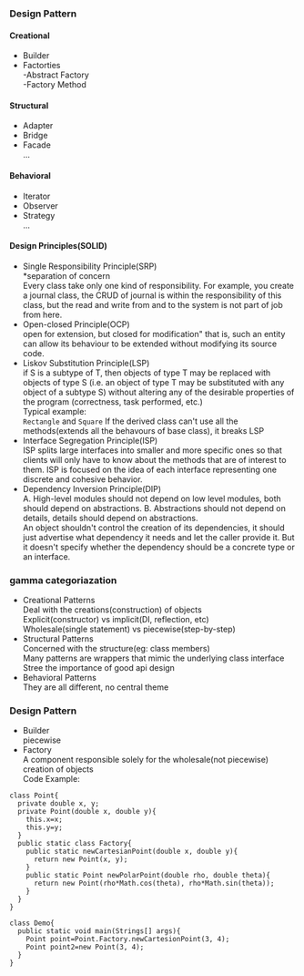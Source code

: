 ### Design Pattern

#### Creational 
- Builder  
- Factorties  
-Abstract Factory  
-Factory Method  

#### Structural
- Adapter  
- Bridge  
- Facade  
...

#### Behavioral
- Iterator  
- Observer  
- Strategy  
...

#### Design Principles(SOLID)
- Single Responsibility Principle(SRP)  
 *separation of concern  
 Every class take only one kind of responsibility. For example, you create a journal class, the CRUD of journal is within
 the responsibility of this class, but the read and write from and to the system is not part of job from here.  
- Open-closed Principle(OCP)  
 open for extension, but closed for modification" that is, such an entity can allow its behaviour to be extended without modifying its source code.
- Liskov Substitution Principle(LSP)  
 if S is a subtype of T, then objects of type T may be replaced with objects of type S (i.e. an object of type T may be substituted with any object of a subtype S) without altering any of the desirable properties of the program (correctness, task performed, etc.)  
 Typical example:   
 `Rectangle` and `Square`
 If the derived class can't use all the methods(extends all the behavours of base class), it breaks LSP
- Interface Segregation Principle(ISP)  
ISP splits large interfaces into smaller and more specific ones so that clients will only have to know about the methods that are of interest to them. ISP is focused on the idea of each interface representing one discrete and cohesive behavior.
- Dependency Inversion Principle(DIP)  
A. High-level modules should not depend on low level modules, both should depend on abstractions. 
B. Abstractions should not depend on details, details should depend on abstractions.   
An object shouldn't control the creation of its dependencies, it should just advertise what dependency it needs and let the caller provide it. But it doesn't specify whether the dependency should be a concrete type or an interface.


### gamma categoriazation
- Creational Patterns  
Deal with the creations(construction) of objects  
Explicit(constructor) vs implicit(DI, reflection, etc)  
Wholesale(single statement) vs piecewise(step-by-step)
- Structural Patterns  
Concerned with the structure(eg: class members)  
Many patterns are wrappers that mimic the underlying class interface  
Stree the importance of good api design  
- Behavioral Patterns  
They are all different, no central theme


### Design Pattern
- Builder  
piecewise  
- Factory  
A component responsible solely for the wholesale(not piecewise) creation of objects  
Code Example:
```
class Point{
  private double x, y;
  private Point(double x, double y){
    this.x=x;
    this.y=y;
  }
  public static class Factory{
    public static newCartesianPoint(double x, double y){
      return new Point(x, y);
    }
    public static Point newPolarPoint(double rho, double theta){
      return new Point(rho*Math.cos(theta), rho*Math.sin(theta));
    }
  }
}

class Demo{
  public static void main(Strings[] args){
    Point point=Point.Factory.newCartesionPoint(3, 4);
    Point point2=new Point(3, 4);
  }
}
```







